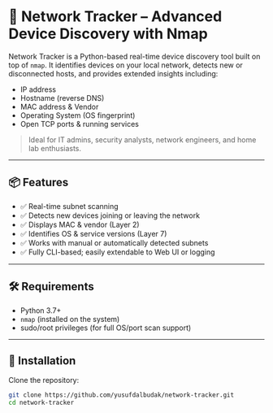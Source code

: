 # 🔎 Network Tracker – Advanced Device Discovery with Nmap

Network Tracker is a Python-based real-time device discovery tool built on top of `nmap`. It identifies devices on your local network, detects new or disconnected hosts, and provides extended insights including:

- IP address
- Hostname (reverse DNS)
- MAC address & Vendor
- Operating System (OS fingerprint)
- Open TCP ports & running services

> Ideal for IT admins, security analysts, network engineers, and home lab enthusiasts.

---

## 📦 Features

- ✅ Real-time subnet scanning
- ✅ Detects new devices joining or leaving the network
- ✅ Displays MAC & vendor (Layer 2)
- ✅ Identifies OS & service versions (Layer 7)
- ✅ Works with manual or automatically detected subnets
- ✅ Fully CLI-based; easily extendable to Web UI or logging

---

## 🛠 Requirements

- Python 3.7+
- `nmap` (installed on the system)
- sudo/root privileges (for full OS/port scan support)

---

## 🔧 Installation

Clone the repository:

```bash
git clone https://github.com/yusufdalbudak/network-tracker.git
cd network-tracker
